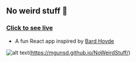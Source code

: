 ## No weird stuff 🤗

### [Click to see live](https://mgunsd.github.io/NoWeirdStuff/)

- A fun React app inspired by [Bard Hovde](https://codepen.io/bnhovde/pen/OJLYGKx)

![alt text][ss](https://mgunsd.github.io/NoWeirdStuff/)

[ss]: https://github.com/mgunsd/NoWeirdStuff/raw/master/src/assets/ss-nws.png "No Weird Stuff"
